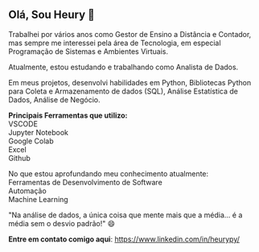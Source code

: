 ## Olá, Sou Heury 👋

Trabalhei por vários anos como Gestor de Ensino a Distância e Contador, mas sempre
me interessei pela área de Tecnologia, em especial Programação de Sistemas e Ambientes Virtuais.

Atualmente, estou estudando e trabalhando como Analista de Dados.

Em meus projetos, desenvolvi habilidades em Python, Bibliotecas Python para Coleta e Armazenamento de dados (SQL), Análise Estatística de Dados, Análise de Negócio.

**Principais Ferramentas que utilizo:**<br>
VSCODE<br>
Jupyter Notebook<br>
Google Colab<br>
Excel<br>
Github

No que estou aprofundando meu conhecimento atualmente:<br>
Ferramentas de Desenvolvimento de Software<br>
Automação<br>
Machine Learning<br>

"Na análise de dados, a única coisa que mente mais que a média... 
é a média sem o desvio padrão!" 😄



**Entre em contato comigo aqui**: 
https://www.linkedin.com/in/heurypy/

